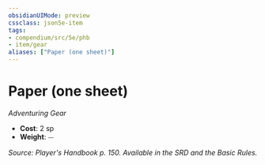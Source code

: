 ```yaml
---
obsidianUIMode: preview
cssclass: json5e-item
tags:
- compendium/src/5e/phb
- item/gear
aliases: ["Paper (one sheet)"]
---
```

# Paper (one sheet)
*Adventuring Gear*  

- **Cost**: 2 sp
- **Weight**: ⏤

*Source: Player's Handbook p. 150. Available in the SRD and the Basic Rules.*